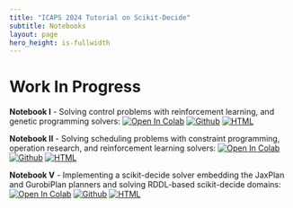 ```yaml
---
title: "ICAPS 2024 Tutorial on Scikit-Decide"
subtitle: Notebooks
layout: page
hero_height: is-fullwidth
---
```


# Work In Progress

__Notebook I__ - Solving control problems with reinforcement learning, and genetic programming solvers:
[![Open In Colab](https://colab.research.google.com/assets/colab-badge.svg)](https://colab.research.google.com/github/fteicht/icaps24-skdecide-tutorial/blob/main/notebooks/icaps24_skdecide_tutorial_rl_cgp_CartPole.ipynb)
[![Github](https://img.shields.io/badge/see-Github-579aca?logo=github)](https://github.com/fteicht/icaps24-skdecide-tutorial/blob/main/notebooks/icaps24_skdecide_tutorial_rl_cgp_CartPole.ipynb)
[![HTML](https://img.shields.io/badge/see-HTML-green?logo=htmlacademy)](../html_notebooks/icaps24_skdecide_tutorial_rl_cgp_CartPole.html)

__Notebook II__ - Solving scheduling problems with constraint programming, operation research, and reinforcement learning solvers:
[![Open In Colab](https://colab.research.google.com/assets/colab-badge.svg)](https://colab.research.google.com/github/fteicht/icaps24-skdecide-tutorial/blob/main/notebooks/icaps24_skdecide_tutorial_scheduling.ipynb)
[![Github](https://img.shields.io/badge/see-Github-579aca?logo=github)](https://github.com/fteicht/icaps24-skdecide-tutorial/blob/main/notebooks/icaps24_skdecide_tutorial_scheduling.ipynb)
[![HTML](https://img.shields.io/badge/see-HTML-green?logo=htmlacademy)](../html_notebooks/icaps24_skdecide_tutorial_scheduling.html)

__Notebook V__ - Implementing a scikit-decide solver embedding the JaxPlan and GurobiPlan planners and solving RDDL-based scikit-decide domains:
[![Open In Colab](https://colab.research.google.com/assets/colab-badge.svg)](https://colab.research.google.com/github/fteicht/icaps24-skdecide-tutorial/blob/main/notebooks/icaps24_skdecide_tutorial_rddl_solver.ipynb)
[![Github](https://img.shields.io/badge/see-Github-579aca?logo=github)](https://github.com/fteicht/icaps24-skdecide-tutorial/blob/main/notebooks/icaps24_skdecide_tutorial_rddl_solver.ipynb)
[![HTML](https://img.shields.io/badge/see-HTML-green?logo=htmlacademy)](../html_notebooks/icaps24_skdecide_tutorial_rddl_solver.html)
